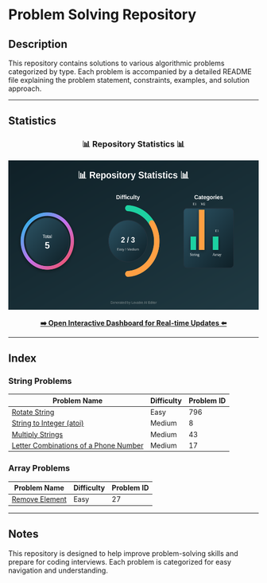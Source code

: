 # Problem Solving Repository

## Description
This repository contains solutions to various algorithmic problems categorized by type. Each problem is accompanied by a detailed README file explaining the problem statement, constraints, examples, and solution approach.

---

## Statistics

<div align="center">
  <h3>📊 Repository Statistics 📊</h3>
  <img src="./statistics_graph.svg" alt="Repository Statistics" width="600" height="300">
  <p><a href="./statistics_dashboard.html"><b>➡️ Open Interactive Dashboard for Real-time Updates ⬅️</b></a></p>
</div>

---

## Index

### String Problems
| Problem Name                | Difficulty | Problem ID |
|-----------------------------|------------|------------|
| [Rotate String](./String/Rotate%20String/README.md) | Easy       | 796        |
| [String to Integer (atoi)](./String/String%20to%20Integer%20(atoi)/README.md) | Medium     | 8          |
| [Multiply Strings](String/Multiply%20Strings/README.md) | Medium     | 43         |
| [Letter Combinations of a Phone Number](./String/Letter%20Combinations%20of%20a%20Phone%20Number/README.md) | Medium     | 17         |

### Array Problems
| Problem Name                | Difficulty | Problem ID |
|-----------------------------|------------|------------|
| [Remove Element](./Array/Remove%20Element/README.md) | Easy       | 27         |

---


## Notes
This repository is designed to help improve problem-solving skills and prepare for coding interviews. Each problem is categorized for easy navigation and understanding.